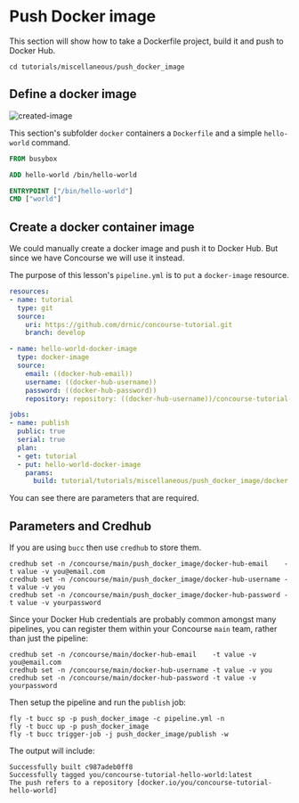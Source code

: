 # Push Docker image

This section will show how to take a Dockerfile project, build it and push to Docker Hub.

```
cd tutorials/miscellaneous/push_docker_image
```

Define a docker image
---------------------

![created-image](http://cl.ly/image/2g3T2s0G0z2b/drnic_hello-world_image.png)

This section's subfolder `docker` containers a `Dockerfile` and a simple `hello-world` command. 

```dockerfile
FROM busybox

ADD hello-world /bin/hello-world

ENTRYPOINT ["/bin/hello-world"]
CMD ["world"]
```

Create a docker container image
-------------------------------

We could manually create a docker image and push it to Docker Hub. But since we have Concourse we will use it instead.

The purpose of this lesson's `pipeline.yml` is to `put` a `docker-image` resource.

```yaml
resources:
- name: tutorial
  type: git
  source:
    uri: https://github.com/drnic/concourse-tutorial.git
    branch: develop

- name: hello-world-docker-image
  type: docker-image
  source:
    email: ((docker-hub-email))
    username: ((docker-hub-username))
    password: ((docker-hub-password))
    repository: repository: ((docker-hub-username))/concourse-tutorial-hello-world

jobs:
- name: publish
  public: true
  serial: true
  plan:
  - get: tutorial
  - put: hello-world-docker-image
    params:
      build: tutorial/tutorials/miscellaneous/push_docker_image/docker
```

You can see there are parameters that are required.

## Parameters and Credhub

If you are using `bucc` then use `credhub` to store them.

```
credhub set -n /concourse/main/push_docker_image/docker-hub-email    -t value -v you@email.com
credhub set -n /concourse/main/push_docker_image/docker-hub-username -t value -v you
credhub set -n /concourse/main/push_docker_image/docker-hub-password -t value -v yourpassword
```

Since your Docker Hub credentials are probably common amongst many pipelines, you can register them within your Concourse `main` team, rather than just the pipeline:

```
credhub set -n /concourse/main/docker-hub-email    -t value -v you@email.com
credhub set -n /concourse/main/docker-hub-username -t value -v you
credhub set -n /concourse/main/docker-hub-password -t value -v yourpassword
```

Then setup the pipeline and run the `publish` job:

```
fly -t bucc sp -p push_docker_image -c pipeline.yml -n
fly -t bucc up -p push_docker_image
fly -t bucc trigger-job -j push_docker_image/publish -w
```

The output will include:

```
Successfully built c987adeb0ff8
Successfully tagged you/concourse-tutorial-hello-world:latest
The push refers to a repository [docker.io/you/concourse-tutorial-hello-world]
```
